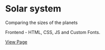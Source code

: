 # Solar system

Comparing the sizes of the planets

Frontend - HTML, CSS, JS and Custom Fonts.

[View Page](https://pekarskyi.github.io/solar-system.github.io/)
